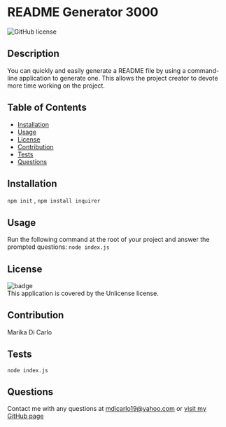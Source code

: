 
  # README Generator 3000
  ![GitHub license](https://img.shields.io/badge/license-Unlicense-blue.svg)

  ## Description
  You can quickly and easily generate a README file by using a command-line application to generate one. This allows the project creator to devote more time working on the project.

  ## Table of Contents
  * [Installation](#installation)
  * [Usage](#usage)
  * [License](#license)
  * [Contribution](#contribution)
  * [Tests](#tests)
  * [Questions](#questions)

  ## Installation
  `npm init` , `npm install inquirer`

  ## Usage
  Run the following command at the root of your project and answer the prompted questions: `node index.js`

  ## License
  ![badge](https://img.shields.io/badge/license-Unlicense-brightgreen)
  <br />
  This application is covered by the Unlicense license.
  
  ## Contribution
  Marika Di Carlo

  ## Tests
  `node index.js`

  ## Questions
  Contact me with any questions at mdicarlo19@yahoo.com or [visit my GitHub page](https://github.com/marikadicarlo)
